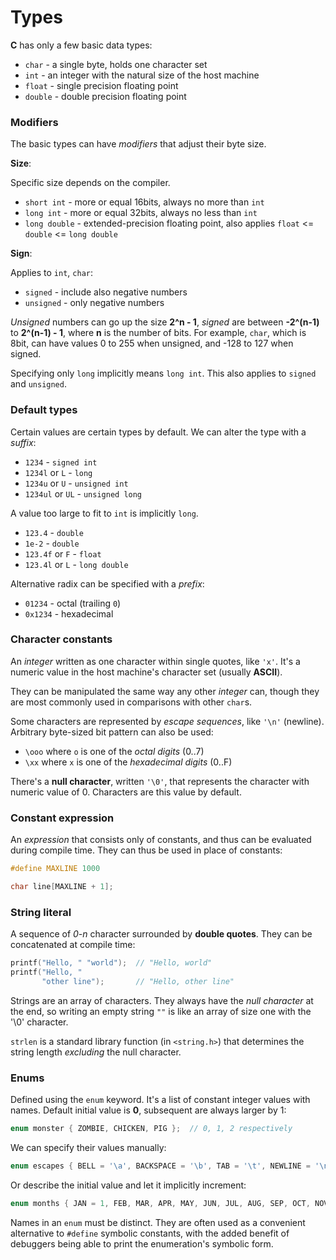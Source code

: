 # Types

**C** has only a few basic data types:

* `char` - a single byte, holds one character set
* `int` - an integer with the natural size of the host machine
* `float` - single precision floating point
* `double` - double precision floating point

### Modifiers

The basic types can have *modifiers* that adjust their byte size.

**Size**:

Specific size depends on the compiler.

* `short int` - more or equal 16bits, always no more than `int`
* `long int` - more or equal 32bits, always no less than `int`
* `long double` - extended-precision floating point, also applies `float` <= `double` <= `long double`

**Sign**:

Applies to `int`, `char`:

* `signed` - include also negative numbers
* `unsigned` - only negative numbers

*Unsigned* numbers can go up the size **2^n - 1**, *signed* are between **-2^(n-1)** to **2^(n-1) - 1**, where **n** is the number of bits. For example, `char`, which is 8bit, can have values 0 to 255 when unsigned, and -128 to 127 when signed.

Specifying only `long` implicitly means `long int`. This also applies to `signed` and `unsigned`.

### Default types

Certain values are certain types by default. We can alter the type with a *suffix*:

* `1234` - `signed int`
* `1234l` or `L` - `long`
* `1234u` or `U` - `unsigned int`
* `1234ul` or `UL` - `unsigned long`

A value too large to fit to `int` is implicitly `long`.

* `123.4` - `double`
* `1e-2` - `double`
* `123.4f` or `F` - `float`
* `123.4l` or `L` - `long double`

Alternative radix can be specified with a *prefix*:

* `01234` - octal (trailing `0`)
* `0x1234` - hexadecimal

### Character constants

An *integer* written as one character within single quotes, like `'x'`. It's a numeric value in the host machine's character set (usually **ASCII**).

They can be manipulated the same way any other *integer* can, though they are most commonly used in comparisons with other `char`s.

Some characters are represented by *escape sequences*, like `'\n'` (newline). Arbitrary byte-sized bit pattern can also be used:

* `\ooo` where `o` is one of the *octal digits* (0..7)
* `\xx` where `x` is one of the *hexadecimal digits* (0..F)

There's a **null character**, written `'\0'`, that represents the character with numeric value of 0. Characters are this value by default.

### Constant expression

An *expression* that consists only of constants, and thus can be evaluated during compile time. They can thus be used in place of constants:

```c
#define MAXLINE 1000

char line[MAXLINE + 1];
```

### String literal

A sequence of *0-n* character surrounded by **double quotes**. They can be concatenated at compile time:

```c
printf("Hello, " "world");  // "Hello, world"
printf("Hello, "
       "other line");       // "Hello, other line"
```

Strings are an array of characters. They always have the *null character* at the end, so writing an empty string `""` is like an array of size one with the '\0' character.

`strlen` is a standard library function (in `<string.h>`) that determines the string length *excluding* the null character.

### Enums

Defined using the `enum` keyword. It's a list of constant integer values with names. Default initial value is **0**, subsequent are always larger by 1:

```c
enum monster { ZOMBIE, CHICKEN, PIG };  // 0, 1, 2 respectively
```

We can specify their values manually:

```c
enum escapes { BELL = '\a', BACKSPACE = '\b', TAB = '\t', NEWLINE = '\n' };
```

Or describe the initial value and let it implicitly increment:

```c
enum months { JAN = 1, FEB, MAR, APR, MAY, JUN, JUL, AUG, SEP, OCT, NOV, DEC };
```

Names in an `enum` must be distinct. They are often used as a convenient alternative to `#define` symbolic constants, with the added benefit of debuggers being able to print the enumeration's symbolic form.
